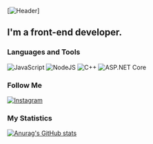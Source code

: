 [![Header](https://avatars.githubusercontent.com/u/60257066?s=400&u=c8cd2d3679bf5773614fc3640788b0a2be56248a&v=4)]

## I'm a front-end developer.

### Languages and Tools

![JavaScript](https://img.shields.io/badge/-JavaScript-151724?style=for-the-badge&logo=JavaScript&logoColor=E9D54D)
![NodeJS](https://img.shields.io/badge/-NodeJS-151724?style=for-the-badge&logo=NODEJS&logoColor=E9D54D)
![C++](https://img.shields.io/badge/-C++-151724?style=for-the-badge&logo=C%2b%2b&logoColor=6296CC)
![ASP.NET Core](https://img.shields.io/badge/-ASP.NETCore-151724?style=for-the-badge&logo=NODEJS&logoColor=E9D54D)

### Follow Me

[![Instagram](https://img.shields.io/badge/-Instagram-151724?style=for-the-badge&logo=instagram&logoColor=B4068E)](https://instagram.com/iamrodionn)


### My Statistics

[![Anurag's GitHub stats](https://github-readme-stats.vercel.app/api?username=FatB0YY&show_icons=true&theme=radical)](https://github.com/anuraghazra/github-readme-stats)

